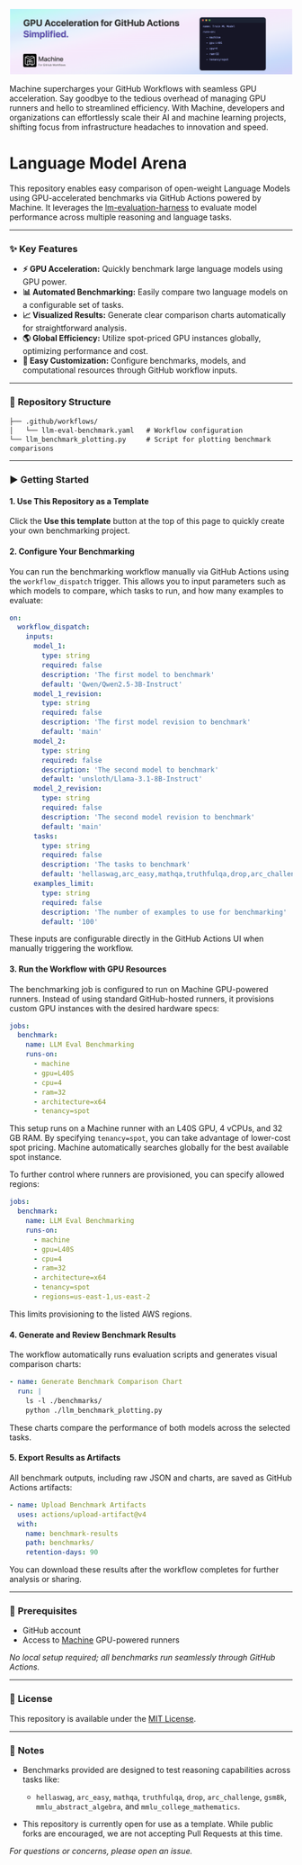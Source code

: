 [![Machine](./docs/github-repo-banner.png)](https://machine.dev/)

Machine supercharges your GitHub Workflows with seamless GPU acceleration. Say goodbye to
the tedious overhead of managing GPU runners and hello to streamlined efficiency. With Machine,
developers and organizations can effortlessly scale their AI and machine learning projects,
shifting focus from infrastructure headaches to innovation and speed.

# Language Model Arena

This repository enables easy comparison of open-weight Language Models using GPU-accelerated benchmarks via GitHub Actions powered by Machine. It leverages the [lm-evaluation-harness](https://github.com/EleutherAI/lm-evaluation-harness) to evaluate model performance across multiple reasoning and language tasks.

---

### ✨ **Key Features**

- **⚡ GPU Acceleration:** Quickly benchmark large language models using GPU power.
- **📊 Automated Benchmarking:** Easily compare two language models on a configurable set of tasks.
- **📈 Visualized Results:** Generate clear comparison charts automatically for straightforward analysis.
- **🌎 Global Efficiency:** Utilize spot-priced GPU instances globally, optimizing performance and cost.
- **🚀 Easy Customization:** Configure benchmarks, models, and computational resources through GitHub workflow inputs.

---

### 📁 **Repository Structure**

```
├── .github/workflows/
│   └── llm-eval-benchmark.yaml   # Workflow configuration
└── llm_benchmark_plotting.py     # Script for plotting benchmark comparisons
```

---

### ▶️ **Getting Started**

#### 1. **Use This Repository as a Template**
Click the **Use this template** button at the top of this page to quickly create your own benchmarking project.

#### 2. **Configure Your Benchmarking**
You can run the benchmarking workflow manually via GitHub Actions using the `workflow_dispatch` trigger. This allows you to input parameters such as which models to compare, which tasks to run, and how many examples to evaluate:

```yaml
on:
  workflow_dispatch:
    inputs:
      model_1:
        type: string
        required: false
        description: 'The first model to benchmark'
        default: 'Qwen/Qwen2.5-3B-Instruct'
      model_1_revision:
        type: string
        required: false
        description: 'The first model revision to benchmark'
        default: 'main'
      model_2:
        type: string
        required: false
        description: 'The second model to benchmark'
        default: 'unsloth/Llama-3.1-8B-Instruct'
      model_2_revision:
        type: string
        required: false
        description: 'The second model revision to benchmark'
        default: 'main'
      tasks:
        type: string
        required: false
        description: 'The tasks to benchmark'
        default: 'hellaswag,arc_easy,mathqa,truthfulqa,drop,arc_challenge,gsm8k,mmlu_abstract_algebra,mmlu_college_mathematics'
      examples_limit:
        type: string
        required: false
        description: 'The number of examples to use for benchmarking'
        default: '100'
```

These inputs are configurable directly in the GitHub Actions UI when manually triggering the workflow.

#### 3. **Run the Workflow with GPU Resources**
The benchmarking job is configured to run on Machine GPU-powered runners. Instead of using standard GitHub-hosted runners, it provisions custom GPU instances with the desired hardware specs:

```yaml
jobs:
  benchmark:
    name: LLM Eval Benchmarking
    runs-on:
      - machine
      - gpu=L40S
      - cpu=4
      - ram=32
      - architecture=x64
      - tenancy=spot
```

This setup runs on a Machine runner with an L40S GPU, 4 vCPUs, and 32 GB RAM. By specifying `tenancy=spot`, you can take advantage of lower-cost spot pricing. Machine automatically searches globally for the best available spot instance.

To further control where runners are provisioned, you can specify allowed regions:

```yaml
jobs:
  benchmark:
    name: LLM Eval Benchmarking
    runs-on:
      - machine
      - gpu=L40S
      - cpu=4
      - ram=32
      - architecture=x64
      - tenancy=spot
      - regions=us-east-1,us-east-2
```

This limits provisioning to the listed AWS regions.

#### 4. **Generate and Review Benchmark Results**
The workflow automatically runs evaluation scripts and generates visual comparison charts:

```yaml
- name: Generate Benchmark Comparison Chart
  run: |
    ls -l ./benchmarks/
    python ./llm_benchmark_plotting.py
```

These charts compare the performance of both models across the selected tasks.

#### 5. **Export Results as Artifacts**
All benchmark outputs, including raw JSON and charts, are saved as GitHub Actions artifacts:

```yaml
- name: Upload Benchmark Artifacts
  uses: actions/upload-artifact@v4
  with:
    name: benchmark-results
    path: benchmarks/
    retention-days: 90
```

You can download these results after the workflow completes for further analysis or sharing.

---

### 🔑 **Prerequisites**

- GitHub account
- Access to [Machine](https://machine.dev) GPU-powered runners

_No local setup required; all benchmarks run seamlessly through GitHub Actions._

---

### 📄 **License**

This repository is available under the [MIT License](LICENSE).

---

### 📌 **Notes**

- Benchmarks provided are designed to test reasoning capabilities across tasks like:
  - `hellaswag`, `arc_easy`, `mathqa`, `truthfulqa`, `drop`, `arc_challenge`, `gsm8k`, `mmlu_abstract_algebra`, and `mmlu_college_mathematics`.

- This repository is currently open for use as a template. While public forks are encouraged, we are not accepting Pull Requests at this time.

_For questions or concerns, please open an issue._
